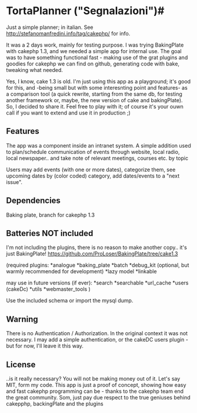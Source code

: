 # TortaPlanner ("Segnalazioni")#
Just a simple planner; in italian.
See 
http://stefanomanfredini.info/tag/cakephp/
for info.

It was a 2 days work, mainly for testing purpose.
I was trying BakingPlate with cakephp 1.3, and we needed a simple app for internal use.
The goal was to have something functional fast - making use of the grat plugins and goodies for cakephp we can find on github, generating code with bake, tweaking what needed. 

Yes, I know, cake 1.3 is old. I'm just using this app as a playground; it's good for this, and -being small but with some interesnting point and features- as a comparison tool (a quick rewrite, starting from the same db, for testing another framework or, maybe, the new version of cake and bakingPlate).
So, I decided to share it.
Feel free to play with it; of course it's your ouwn call if you want to extend and use it in production ;)

## Features ##
The app was a component inside an intranet system. A simple addition used to plan/schedule communication of events through website, local radio, local newspaper.. and take note of relevant meetings, courses etc. by topic

Users may add events (with one or more dates), categorize them, see upcoming dates by (color coded) category, add dates/events to a "next issue". 


## Dependencies ##
Baking plate, branch for cakephp 1.3

## Batteries NOT included ##
I'm not including the plugins, there is no reason to make another copy.. it's just BakingPlate!
https://github.com/ProLoser/BakingPlate/tree/cake1.3

(required plugins:
*analogue 
*baking_plate
*batch
*debug_kit (optional, but warmly recommended for development)
*lazy model
*linkable

may use in future versions (if ever):
*search
*searchable
*url_cache
*users (cakeDc)
*utils
*webmaster_tools
)

Use the included schema or import the mysql dump.

## Warning ##
There is no Authentication / Authorization. In the original context it was not necessary. 
I may add a simple authentication, or the cakeDC users plugin - but for now, I'll leave it this way. 


## License ##
..is it really necessary?
You will not be making money out of it. 
Let's say MIT, form my code.
This app is just a proof of concept, showing how easy and fast cakephp programming can be - thanks to the cakephp team end the great community.
Som, just pay due respect to the true geniuses behind cakepphp, backingPlate and the plugins
